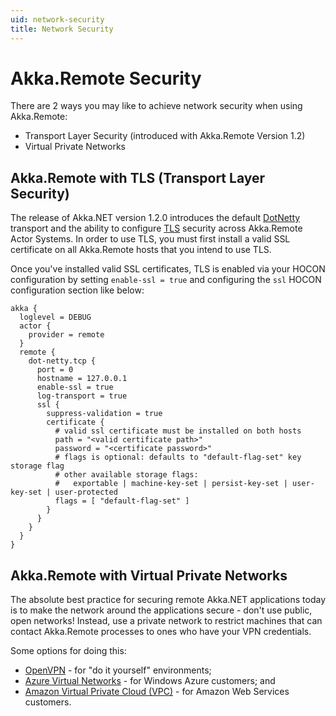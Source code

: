 ```yaml
---
uid: network-security
title: Network Security
---
```


# Akka.Remote Security

There are 2 ways you may like to achieve network security when using Akka.Remote:

- Transport Layer Security (introduced with Akka.Remote Version 1.2)
- Virtual Private Networks

## Akka.Remote with TLS (Transport Layer Security)

The release of Akka.NET version 1.2.0 introduces the default [DotNetty](https://github.com/Azure/DotNetty) transport and the ability to configure [TLS](http://en.wikipedia.org/wiki/Transport_Layer_Security) security across Akka.Remote Actor Systems.  In order to use TLS, you must first install a valid SSL certificate on all Akka.Remote hosts that you intend to use TLS.

Once you've installed valid SSL certificates, TLS is enabled via your HOCON configuration by setting `enable-ssl = true` and configuring the `ssl` HOCON configuration section like below:

```hocon
akka {
  loglevel = DEBUG
  actor {
    provider = remote
  }
  remote {
    dot-netty.tcp {
      port = 0
      hostname = 127.0.0.1
      enable-ssl = true
      log-transport = true
      ssl {
        suppress-validation = true
        certificate {
          # valid ssl certificate must be installed on both hosts
          path = "<valid certificate path>" 
          password = "<certificate password>"
          # flags is optional: defaults to "default-flag-set" key storage flag
          # other available storage flags:
          #   exportable | machine-key-set | persist-key-set | user-key-set | user-protected
          flags = [ "default-flag-set" ] 
        }
      }
    }
  }
}
```

## Akka.Remote with Virtual Private Networks

The absolute best practice for securing remote Akka.NET applications today is to make the network around the applications secure - don't use public, open networks! Instead, use a private network to restrict machines that can contact Akka.Remote processes to ones who have your VPN credentials.

Some options for doing this:

* [OpenVPN](https://openvpn.net/) - for "do it yourself" environments;
* [Azure Virtual Networks](http://azure.microsoft.com/en-us/services/virtual-network/) - for Windows Azure customers; and
* [Amazon Virtual Private Cloud (VPC)](http://aws.amazon.com/vpc/) - for Amazon Web Services customers.
